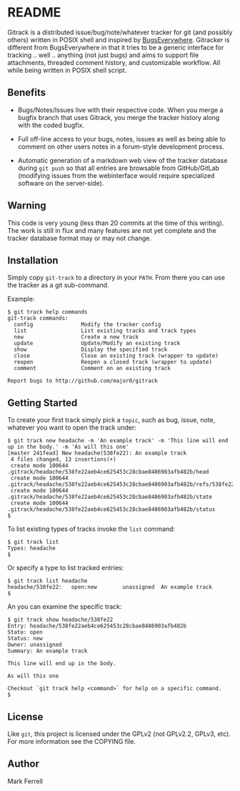 # README

Gitrack is a distributed issue/bug/note/whatever tracker for git (and possibly
others) written in POSIX shell and inspired by
[BugsEverywhere](http://www.bugseverywhere.org). Gitracker is
different from BugsEverywhere in that it tries to be a generic interface for
tracking .. well .. anything (not just bugs) and aims to support file
attachments, threaded comment history, and customizable workflow.  All while
being written in POSIX shell script.

## Benefits

 - Bugs/Notes/Issues live with their respective code.  When you merge a bugfix
   branch that uses Gitrack, you merge the tracker history along with the coded
   bugfix.

 - Full off-line access to your bugs, notes, issues as well as being able to
   comment on other users notes in a forum-style development process.

 - Automatic generation of a markdown web view of the tracker database during
   `git push` so that all entries are browsable from GitHub/GitLab (modifying
   issues from the webinterface would require specialized software on the
   server-side).

## Warning

This code is very young (less than 20 commits at the time of this writing).
The work is still in flux and many features are not yet complete and the
tracker database format may or may not change.

## Installation

Simply copy `git-track` to a directory in your `PATH`.  From there you can use
the tracker as a git sub-command.

Example:

```
$ git track help commands
git-track commands:
  config               Modify the tracker config
  list                 List existing tracks and track types
  new                  Create a new track
  update               Update/Modify an existing track
  show                 Display the specified track
  close                Close an existing track (wrapper to update)
  reopen               Reopen a closed track (wrapper to update)
  comment              Comment on an existing track

Report bugs to http://github.com/major0/gitrack
```

## Getting Started

To create your first track simply pick a `topic`, such as bug, issue, note,
whatever you want to open the track under:

```
$ git track new headache -m 'An example track' -m 'This line will end up in the body.' -m 'As will this one'
[master 241fead] New headache(538fe22): An example track
 4 files changed, 13 insertions(+)
 create mode 100644 .gitrack/headache/538fe22aeb4ce625453c28cbae8486903afb482b/head
 create mode 100644 .gitrack/headache/538fe22aeb4ce625453c28cbae8486903afb482b/refs/538fe22aeb4ce625453c28cbae8486903afb482b
 create mode 100644 .gitrack/headache/538fe22aeb4ce625453c28cbae8486903afb482b/state
 create mode 100644 .gitrack/headache/538fe22aeb4ce625453c28cbae8486903afb482b/status
$
```

To list existing types of tracks invoke the `list` command:
```
$ git track list
Types: headache
$
```

Or specify a type to list tracked entries:
```
$ git track list headache
headache/538fe22:   open:new        unassigned  An example track
$
```

An you can examine the specific track:
```
$ git track show headache/538fe22
Entry: headache/538fe22aeb4ce625453c28cbae8486903afb482b
State: open
Status: new
Owner: unassigned
Summary: An example track

This line will end up in the body.

As will this one

Checkout `git track help <command>` for help on a specific command.
$
```

## License

Like `git`, this project is licensed under the GPLv2 (not GPLv2.2, GPLv3, etc).
For more information see the COPYING file.

## Author

Mark Ferrell
